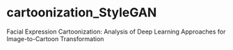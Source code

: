 # cartoonization_StyleGAN
Facial Expression Cartoonization: Analysis of  Deep Learning Approaches for Image-to-Cartoon Transformation
